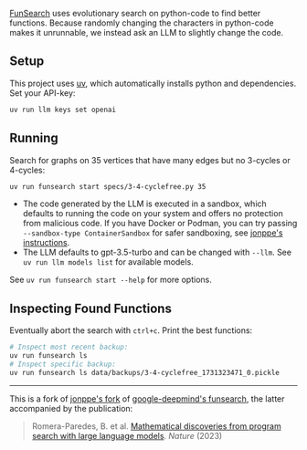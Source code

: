 [FunSearch](https://deepmind.google/discover/blog/funsearch-making-new-discoveries-in-mathematical-sciences-using-large-language-models/) uses evolutionary search on python-code to find better functions. Because randomly changing the characters in python-code makes it unrunnable, we instead ask an LLM to slightly change the code.

## Setup

This project uses [uv](https://docs.astral.sh/uv/), which automatically installs python and dependencies. Set your API-key:
```sh
uv run llm keys set openai
```

## Running

Search for graphs on 35 vertices that have many edges but no 3-cycles or 4-cycles:

```sh
uv run funsearch start specs/3-4-cyclefree.py 35
```

- The code generated by the LLM is executed in a sandbox, which defaults to running the code on your system and offers no protection from malicious code. If you have Docker or Podman, you can try passing `--sandbox-type ContainerSandbox` for safer sandboxing, see [jonppe's instructions](https://github.com/jonppe/funsearch/blob/745f2e7a61ef1418a95e09a009f2f65a3ce7c2ac/README.md).
- The LLM defaults to gpt-3.5-turbo and can be changed with `--llm`. See `uv run llm models list` for available models.

See `uv run funsearch start --help` for more options.


## Inspecting Found Functions

Eventually abort the search with `ctrl+c`. Print the best functions:

```sh
# Inspect most recent backup:
uv run funsearch ls
# Inspect specific backup:
uv run funsearch ls data/backups/3-4-cyclefree_1731323471_0.pickle
```

---

This is a fork of [jonppe's fork](https://github.com/jonppe/funsearch) of [google-deepmind's funsearch](https://github.com/google-deepmind/funsearch), the latter accompanied by the publication:

> Romera-Paredes, B. et al. [Mathematical discoveries from program search with large language models](https://www.nature.com/articles/s41586-023-06924-6). *Nature* (2023)